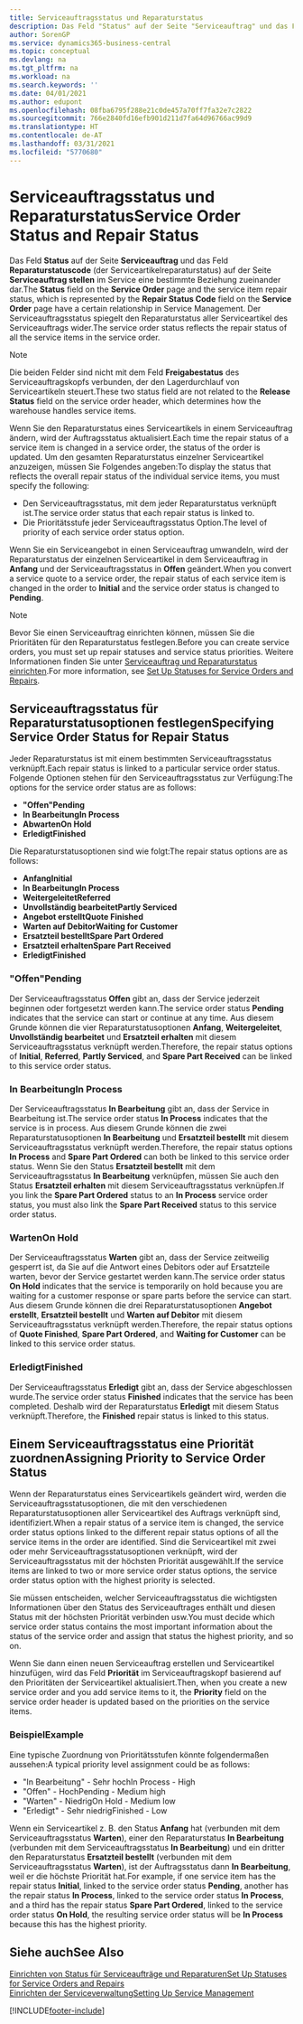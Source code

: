 ```yaml
---
title: Serviceauftragsstatus und Reparaturstatus
description: Das Feld "Status" auf der Seite "Serviceauftrag" und das Feld "Reparaturstatuscode" (der Serviceartikelreparaturstatus) auf der Seite "Serviceauftrag stellen" im Service eine bestimmte Beziehung zueinander dar. Der Serviceauftragsstatus spiegelt den Reparaturstatus aller Serviceartikel des Serviceauftrags wider.
author: SorenGP
ms.service: dynamics365-business-central
ms.topic: conceptual
ms.devlang: na
ms.tgt_pltfrm: na
ms.workload: na
ms.search.keywords: ''
ms.date: 04/01/2021
ms.author: edupont
ms.openlocfilehash: 08fba6795f288e21c0de457a70ff7fa32e7c2822
ms.sourcegitcommit: 766e2840fd16efb901d211d7fa64d96766ac99d9
ms.translationtype: HT
ms.contentlocale: de-AT
ms.lasthandoff: 03/31/2021
ms.locfileid: "5770680"
---
```

# <a name="service-order-status-and-repair-status"></a><span data-ttu-id="bd1f5-104">Serviceauftragsstatus und Reparaturstatus</span><span class="sxs-lookup"><span data-stu-id="bd1f5-104">Service Order Status and Repair Status</span></span>

<span data-ttu-id="bd1f5-105">Das Feld **Status** auf der Seite **Serviceauftrag** und das Feld **Reparaturstatuscode** (der Serviceartikelreparaturstatus) auf der Seite **Serviceauftrag stellen** im Service eine bestimmte Beziehung zueinander dar.</span><span class="sxs-lookup"><span data-stu-id="bd1f5-105">The **Status** field on the **Service Order** page and the service item repair status, which is represented by the **Repair Status Code** field on the **Service Order** page have a certain relationship in Service Management.</span></span> <span data-ttu-id="bd1f5-106">Der Serviceauftragsstatus spiegelt den Reparaturstatus aller Serviceartikel des Serviceauftrags wider.</span><span class="sxs-lookup"><span data-stu-id="bd1f5-106">The service order status reflects the repair status of all the service items in the service order.</span></span>  

> [!NOTE]  
> <span data-ttu-id="bd1f5-107">Die beiden Felder sind nicht mit dem Feld **Freigabestatus** des Serviceauftragskopfs verbunden, der den Lagerdurchlauf von Serviceartikeln steuert.</span><span class="sxs-lookup"><span data-stu-id="bd1f5-107">These two status field are not related to the **Release Status** field on the service order header, which determines how the warehouse handles service items.</span></span>  

<span data-ttu-id="bd1f5-108">Wenn Sie den Reparaturstatus eines Serviceartikels in einem Serviceauftrag ändern, wird der Auftragsstatus aktualisiert.</span><span class="sxs-lookup"><span data-stu-id="bd1f5-108">Each time the repair status of a service item is changed in a service order, the status of the order is updated.</span></span> <span data-ttu-id="bd1f5-109">Um den gesamten Reparaturstatus einzelner Serviceartikel anzuzeigen, müssen Sie Folgendes angeben:</span><span class="sxs-lookup"><span data-stu-id="bd1f5-109">To display the status that reflects the overall repair status of the individual service items, you must specify the following:</span></span>  

* <span data-ttu-id="bd1f5-110">Den Serviceauftragsstatus, mit dem jeder Reparaturstatus verknüpft ist.</span><span class="sxs-lookup"><span data-stu-id="bd1f5-110">The service order status that each repair status is linked to.</span></span>  
* <span data-ttu-id="bd1f5-111">Die Prioritätsstufe jeder Serviceauftragsstatus Option.</span><span class="sxs-lookup"><span data-stu-id="bd1f5-111">The level of priority of each service order status option.</span></span>  

<span data-ttu-id="bd1f5-112">Wenn Sie ein Serviceangebot in einen Serviceauftrag umwandeln, wird der Reparaturstatus der einzelnen Serviceartikel in dem Serviceauftrag in **Anfang** und der Serviceauftragsstatus in **Offen** geändert.</span><span class="sxs-lookup"><span data-stu-id="bd1f5-112">When you convert a service quote to a service order, the repair status of each service item is changed in the order to **Initial** and the service order status is changed to **Pending**.</span></span>  

> [!NOTE]
> <span data-ttu-id="bd1f5-113">Bevor Sie einen Serviceauftrag einrichten können, müssen Sie die Prioritäten für den Reparaturstatus festlegen.</span><span class="sxs-lookup"><span data-stu-id="bd1f5-113">Before you can create service orders, you must set up repair statuses and service status priorities.</span></span> <span data-ttu-id="bd1f5-114">Weitere Informationen finden Sie unter [Serviceauftrag und Reparaturstatus einrichten](service-order-repair-status.md).</span><span class="sxs-lookup"><span data-stu-id="bd1f5-114">For more information, see [Set Up Statuses for Service Orders and Repairs](service-order-repair-status.md).</span></span>

## <a name="specifying-service-order-status-for-repair-status"></a><span data-ttu-id="bd1f5-115">Serviceauftragsstatus für Reparaturstatusoptionen festlegen</span><span class="sxs-lookup"><span data-stu-id="bd1f5-115">Specifying Service Order Status for Repair Status</span></span>

<span data-ttu-id="bd1f5-116">Jeder Reparaturstatus ist mit einem bestimmten Serviceauftragsstatus verknüpft.</span><span class="sxs-lookup"><span data-stu-id="bd1f5-116">Each repair status is linked to a particular service order status.</span></span> <span data-ttu-id="bd1f5-117">Folgende Optionen stehen für den Serviceauftragsstatus zur Verfügung:</span><span class="sxs-lookup"><span data-stu-id="bd1f5-117">The options for the service order status are as follows:</span></span>

* <span data-ttu-id="bd1f5-118">**"Offen"**</span><span class="sxs-lookup"><span data-stu-id="bd1f5-118">**Pending**</span></span>
* <span data-ttu-id="bd1f5-119">**In Bearbeitung**</span><span class="sxs-lookup"><span data-stu-id="bd1f5-119">**In Process**</span></span>
* <span data-ttu-id="bd1f5-120">**Abwarten**</span><span class="sxs-lookup"><span data-stu-id="bd1f5-120">**On Hold**</span></span>
* <span data-ttu-id="bd1f5-121">**Erledigt**</span><span class="sxs-lookup"><span data-stu-id="bd1f5-121">**Finished**</span></span>

<span data-ttu-id="bd1f5-122">Die Reparaturstatusoptionen sind wie folgt:</span><span class="sxs-lookup"><span data-stu-id="bd1f5-122">The repair status options are as follows:</span></span>

* <span data-ttu-id="bd1f5-123">**Anfang**</span><span class="sxs-lookup"><span data-stu-id="bd1f5-123">**Initial**</span></span>
* <span data-ttu-id="bd1f5-124">**In Bearbeitung**</span><span class="sxs-lookup"><span data-stu-id="bd1f5-124">**In Process**</span></span>
* <span data-ttu-id="bd1f5-125">**Weitergeleitet**</span><span class="sxs-lookup"><span data-stu-id="bd1f5-125">**Referred**</span></span>
* <span data-ttu-id="bd1f5-126">**Unvollständig bearbeitet**</span><span class="sxs-lookup"><span data-stu-id="bd1f5-126">**Partly Serviced**</span></span>
* <span data-ttu-id="bd1f5-127">**Angebot erstellt**</span><span class="sxs-lookup"><span data-stu-id="bd1f5-127">**Quote Finished**</span></span>
* <span data-ttu-id="bd1f5-128">**Warten auf Debitor**</span><span class="sxs-lookup"><span data-stu-id="bd1f5-128">**Waiting for Customer**</span></span>
* <span data-ttu-id="bd1f5-129">**Ersatzteil bestellt**</span><span class="sxs-lookup"><span data-stu-id="bd1f5-129">**Spare Part Ordered**</span></span>
* <span data-ttu-id="bd1f5-130">**Ersatzteil erhalten**</span><span class="sxs-lookup"><span data-stu-id="bd1f5-130">**Spare Part Received**</span></span>
* <span data-ttu-id="bd1f5-131">**Erledigt**</span><span class="sxs-lookup"><span data-stu-id="bd1f5-131">**Finished**</span></span>  

### <a name="pending"></a><span data-ttu-id="bd1f5-132">"Offen"</span><span class="sxs-lookup"><span data-stu-id="bd1f5-132">Pending</span></span>

<span data-ttu-id="bd1f5-133">Der Serviceauftragsstatus **Offen** gibt an, dass der Service jederzeit beginnen oder fortgesetzt werden kann.</span><span class="sxs-lookup"><span data-stu-id="bd1f5-133">The service order status **Pending** indicates that the service can start or continue at any time.</span></span> <span data-ttu-id="bd1f5-134">Aus diesem Grunde können die vier Reparaturstatusoptionen **Anfang**, **Weitergeleitet**, **Unvollständig bearbeitet** und **Ersatzteil erhalten** mit diesem Serviceauftragsstatus verknüpft werden.</span><span class="sxs-lookup"><span data-stu-id="bd1f5-134">Therefore, the repair status options of **Initial**, **Referred**, **Partly Serviced**, and **Spare Part Received** can be linked to this service order status.</span></span>  

### <a name="in-process"></a><span data-ttu-id="bd1f5-135">In Bearbeitung</span><span class="sxs-lookup"><span data-stu-id="bd1f5-135">In Process</span></span>

<span data-ttu-id="bd1f5-136">Der Serviceauftragsstatus **In Bearbeitung** gibt an, dass der Service in Bearbeitung ist.</span><span class="sxs-lookup"><span data-stu-id="bd1f5-136">The service order status **In Process** indicates that the service is in process.</span></span> <span data-ttu-id="bd1f5-137">Aus diesem Grunde können die zwei Reparaturstatusoptionen **In Bearbeitung** und **Ersatzteil bestellt** mit diesem Serviceauftragsstatus verknüpft werden.</span><span class="sxs-lookup"><span data-stu-id="bd1f5-137">Therefore, the repair status options **In Process** and **Spare Part Ordered** can both be linked to this service order status.</span></span> <span data-ttu-id="bd1f5-138">Wenn Sie den Status **Ersatzteil bestellt** mit dem Serviceauftragsstatus **In Bearbeitung** verknüpfen, müssen Sie auch den Status **Ersatzteil erhalten** mit diesem Serviceauftragsstatus verknüpfen.</span><span class="sxs-lookup"><span data-stu-id="bd1f5-138">If you link the **Spare Part Ordered** status to an **In Process** service order status, you must also link the **Spare Part Received** status to this service order status.</span></span>  

### <a name="on-hold"></a><span data-ttu-id="bd1f5-139">Warten</span><span class="sxs-lookup"><span data-stu-id="bd1f5-139">On Hold</span></span>

<span data-ttu-id="bd1f5-140">Der Serviceauftragsstatus **Warten** gibt an, dass der Service zeitweilig gesperrt ist, da Sie auf die Antwort eines Debitors oder auf Ersatzteile warten, bevor der Service gestartet werden kann.</span><span class="sxs-lookup"><span data-stu-id="bd1f5-140">The service order status **On Hold** indicates that the service is temporarily on hold because you are waiting for a customer response or spare parts before the service can start.</span></span> <span data-ttu-id="bd1f5-141">Aus diesem Grunde können die drei Reparaturstatusoptionen **Angebot erstellt**, **Ersatzteil bestellt** und **Warten auf Debitor** mit diesem Serviceauftragsstatus verknüpft werden.</span><span class="sxs-lookup"><span data-stu-id="bd1f5-141">Therefore, the repair status options of **Quote Finished**, **Spare Part Ordered**, and **Waiting for Customer** can be linked to this service order status.</span></span>  

### <a name="finished"></a><span data-ttu-id="bd1f5-142">Erledigt</span><span class="sxs-lookup"><span data-stu-id="bd1f5-142">Finished</span></span>

<span data-ttu-id="bd1f5-143">Der Serviceauftragsstatus **Erledigt** gibt an, dass der Service abgeschlossen wurde.</span><span class="sxs-lookup"><span data-stu-id="bd1f5-143">The service order status **Finished** indicates that the service has been completed.</span></span> <span data-ttu-id="bd1f5-144">Deshalb wird der Reparaturstatus **Erledigt** mit diesem Status verknüpft.</span><span class="sxs-lookup"><span data-stu-id="bd1f5-144">Therefore, the **Finished** repair status is linked to this status.</span></span>  

## <a name="assigning-priority-to-service-order-status"></a><span data-ttu-id="bd1f5-145">Einem Serviceauftragsstatus eine Priorität zuordnen</span><span class="sxs-lookup"><span data-stu-id="bd1f5-145">Assigning Priority to Service Order Status</span></span>

<span data-ttu-id="bd1f5-146">Wenn der Reparaturstatus eines Serviceartikels geändert wird, werden die Serviceauftragsstatusoptionen, die mit den verschiedenen Reparaturstatusoptionen aller Serviceartikel des Auftrags verknüpft sind, identifiziert.</span><span class="sxs-lookup"><span data-stu-id="bd1f5-146">When a repair status of a service item is changed, the service order status options linked to the different repair status options of all the service items in the order are identified.</span></span> <span data-ttu-id="bd1f5-147">Sind die Serviceartikel mit zwei oder mehr Serviceauftragsstatusoptionen verknüpft, wird der Serviceauftragsstatus mit der höchsten Priorität ausgewählt.</span><span class="sxs-lookup"><span data-stu-id="bd1f5-147">If the service items are linked to two or more service order status options, the service order status option with the highest priority is selected.</span></span>  

<span data-ttu-id="bd1f5-148">Sie müssen entscheiden, welcher Serviceauftragsstatus die wichtigsten Informationen über den Status des Serviceauftrages enthält und diesen Status mit der höchsten Priorität verbinden usw.</span><span class="sxs-lookup"><span data-stu-id="bd1f5-148">You must decide which service order status contains the most important information about the status of the service order and assign that status the highest priority, and so on.</span></span>  

<span data-ttu-id="bd1f5-149">Wenn Sie dann einen neuen Serviceauftrag erstellen und Serviceartikel hinzufügen, wird das Feld **Priorität** im Serviceauftragskopf basierend auf den Prioritäten der Serviceartikel aktualisiert.</span><span class="sxs-lookup"><span data-stu-id="bd1f5-149">Then, when you create a new service order and you add service items to it, the **Priority** field on the service order header is updated based on the priorities on the service items.</span></span>  

### <a name="example"></a><span data-ttu-id="bd1f5-150">Beispiel</span><span class="sxs-lookup"><span data-stu-id="bd1f5-150">Example</span></span>

<span data-ttu-id="bd1f5-151">Eine typische Zuordnung von Prioritätsstufen könnte folgendermaßen aussehen:</span><span class="sxs-lookup"><span data-stu-id="bd1f5-151">A typical priority level assignment could be as follows:</span></span>  

* <span data-ttu-id="bd1f5-152">"In Bearbeitung" - Sehr hoch</span><span class="sxs-lookup"><span data-stu-id="bd1f5-152">In Process - High</span></span>  
* <span data-ttu-id="bd1f5-153">"Offen" - Hoch</span><span class="sxs-lookup"><span data-stu-id="bd1f5-153">Pending - Medium high</span></span>  
* <span data-ttu-id="bd1f5-154">"Warten" - Niedrig</span><span class="sxs-lookup"><span data-stu-id="bd1f5-154">On Hold - Medium low</span></span>  
* <span data-ttu-id="bd1f5-155">"Erledigt" - Sehr niedrig</span><span class="sxs-lookup"><span data-stu-id="bd1f5-155">Finished - Low</span></span>  

<span data-ttu-id="bd1f5-156">Wenn ein Serviceartikel z. B. den Status **Anfang** hat (verbunden mit dem Serviceauftragsstatus **Warten**), einer den Reparaturstatus **In Bearbeitung** (verbunden mit dem Serviceauftragsstatus **In Bearbeitung**) und ein dritter den Reparaturstatus **Ersatzteil bestellt** (verbunden mit dem Serviceauftragsstatus **Warten**), ist der Auftragsstatus dann **In Bearbeitung**, weil er die höchste Priorität hat.</span><span class="sxs-lookup"><span data-stu-id="bd1f5-156">For example, if one service item has the repair status **Initial**, linked to the service order status **Pending**, another has the repair status **In Process**, linked to the service order status **In Process**, and a third has the repair status **Spare Part Ordered**, linked to the service order status **On Hold**, the resulting service order status will be **In Process** because this has the highest priority.</span></span>  

## <a name="see-also"></a><span data-ttu-id="bd1f5-157">Siehe auch</span><span class="sxs-lookup"><span data-stu-id="bd1f5-157">See Also</span></span>

[<span data-ttu-id="bd1f5-158">Einrichten von Status für Serviceaufträge und Reparaturen</span><span class="sxs-lookup"><span data-stu-id="bd1f5-158">Set Up Statuses for Service Orders and Repairs</span></span>](service-order-repair-status.md)  
[<span data-ttu-id="bd1f5-159">Einrichten der Serviceverwaltung</span><span class="sxs-lookup"><span data-stu-id="bd1f5-159">Setting Up Service Management</span></span>](service-setup-service.md)  


[!INCLUDE[footer-include](includes/footer-banner.md)]